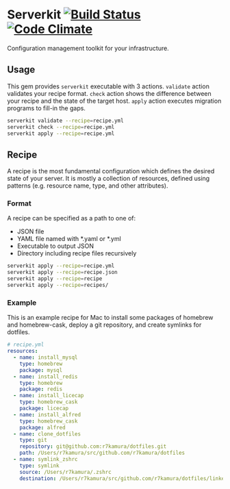 # Serverkit [![Build Status](https://travis-ci.org/r7kamura/serverkit.svg)](https://travis-ci.org/r7kamura/serverkit) [![Code Climate](https://codeclimate.com/github/r7kamura/serverkit/badges/gpa.svg)](https://codeclimate.com/github/r7kamura/serverkit)
Configuration management toolkit for your infrastructure.

## Usage
This gem provides `serverkit` executable with 3 actions.
`validate` action validates your recipe format.
`check` action shows the difference between your recipe and the state of the target host.
`apply` action executes migration programs to fill-in the gaps.

```sh
serverkit validate --recipe=recipe.yml
serverkit check --recipe=recipe.yml
serverkit apply --recipe=recipe.yml
```

## Recipe
A recipe is the most fundamental configuration which defines the desired state of your server.
It is mostly a collection of resources, defined using patterns (e.g. resource name, type, and other attributes).

### Format
A recipe can be specified as a path to one of:

- JSON file
- YAML file named with \*.yaml or \*.yml
- Executable to output JSON
- Directory including recipe files recursively

```sh
serverkit apply --recipe=recipe.yml
serverkit apply --recipe=recipe.json
serverkit apply --recipe=recipe
serverkit apply --recipe=recipes/
```

### Example
This is an example recipe for Mac to install some packages of homebrew and homebrew-cask,
deploy a git repository, and create symlinks for dotfiles.

```yaml
# recipe.yml
resources:
  - name: install_mysql
    type: homebrew
    package: mysql
  - name: install_redis
    type: homebrew
    package: redis
  - name: install_licecap
    type: homebrew_cask
    package: licecap
  - name: install_alfred
    type: homebrew_cask
    package: alfred
  - name: clone_dotfiles
    type: git
    repository: git@github.com:r7kamura/dotfiles.git
    path: /Users/r7kamura/src/github.com/r7kamura/dotfiles
  - name: symlink_zshrc
    type: symlink
    source: /Users/r7kamura/.zshrc
    destination: /Users/r7kamura/src/github.com/r7kamura/dotfiles/linked/.zshrc
```
